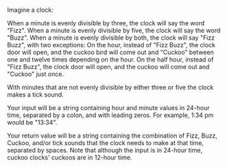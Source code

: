 Imagine a clock:

When a minute is evenly divisible by three, the clock will say the word "Fizz".
When a minute is evenly divisible by five, the clock will say the word "Buzz".
When a minute is evenly divisible by both, the clock will say "Fizz Buzz", with two exceptions:
On the hour, instead of "Fizz Buzz", the clock door will open, and the cuckoo bird will come out and "Cuckoo" between one and twelve times depending on the hour.
On the half hour, instead of "Fizz Buzz", the clock door will open, and the cuckoo will come out and "Cuckoo" just once.

With minutes that are not evenly divisible by either three or five the clock makes a tick sound.

Your input will be a string containing hour and minute values in 24-hour time, separated by a colon, and with leading zeros. For example, 1:34 pm would be "13:34".

Your return value will be a string containing the combination of Fizz, Buzz, Cuckoo, and/or tick sounds that the clock needs to make at that time, separated by spaces. Note that although the input is in 24-hour time, cuckoo clocks' cuckoos are in 12-hour time. 
